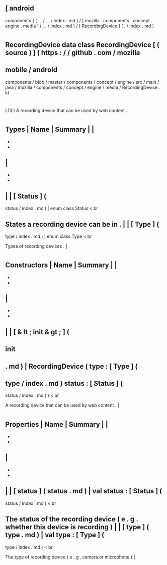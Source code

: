 [
android
-
components
]
(
.
.
/
.
.
/
index
.
md
)
/
[
mozilla
.
components
.
concept
.
engine
.
media
]
(
.
.
/
index
.
md
)
/
[
RecordingDevice
]
(
.
/
index
.
md
)
#
RecordingDevice
data
class
RecordingDevice
[
(
source
)
]
(
https
:
/
/
github
.
com
/
mozilla
-
mobile
/
android
-
components
/
blob
/
master
/
components
/
concept
/
engine
/
src
/
main
/
java
/
mozilla
/
components
/
concept
/
engine
/
media
/
RecordingDevice
.
kt
#
L13
)
A
recording
device
that
can
be
used
by
web
content
.
#
#
#
Types
|
Name
|
Summary
|
|
-
-
-
|
-
-
-
|
|
[
Status
]
(
-
status
/
index
.
md
)
|
enum
class
Status
<
br
>
States
a
recording
device
can
be
in
.
|
|
[
Type
]
(
-
type
/
index
.
md
)
|
enum
class
Type
<
br
>
Types
of
recording
devices
.
|
#
#
#
Constructors
|
Name
|
Summary
|
|
-
-
-
|
-
-
-
|
|
[
&
lt
;
init
&
gt
;
]
(
-
init
-
.
md
)
|
RecordingDevice
(
type
:
[
Type
]
(
-
type
/
index
.
md
)
status
:
[
Status
]
(
-
status
/
index
.
md
)
)
<
br
>
A
recording
device
that
can
be
used
by
web
content
.
|
#
#
#
Properties
|
Name
|
Summary
|
|
-
-
-
|
-
-
-
|
|
[
status
]
(
status
.
md
)
|
val
status
:
[
Status
]
(
-
status
/
index
.
md
)
<
br
>
The
status
of
the
recording
device
(
e
.
g
.
whether
this
device
is
recording
)
|
|
[
type
]
(
type
.
md
)
|
val
type
:
[
Type
]
(
-
type
/
index
.
md
)
<
br
>
The
type
of
recording
device
(
e
.
g
.
camera
or
microphone
)
|
